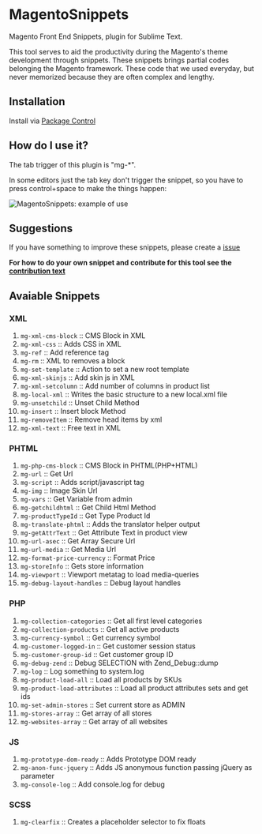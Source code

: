 # MagentoSnippets
Magento Front End Snippets, plugin for Sublime Text.

This tool serves to aid the productivity during the Magento's theme development through snippets. These snippets brings partial codes belonging the Magento framework. These code that we used everyday, but never memorized because they are often complex and lengthy.

## Installation
Install via [Package Control](https://packagecontrol.io/installation)

## How do I use it?
The tab trigger of this plugin is "mg-*".

In some editors just the tab key don't trigger the snippet, so you have to press control+space to make the things happen:

![MagentoSnippets: example of use](http://www.magefront.com.br/wp-content/uploads/2015/01/MagentoSnippets-sample.gif)

## Suggestions
If you have something to improve these snippets, please create a [issue](https://github.com/MageFront/MagentoSnippets/issues/new)

**For how to do your own snippet and contribute for this tool see the [contribution text](https://github.com/MageFront/MagentoSnippets/blob/master/contribute.md)**

## Avaiable Snippets

### XML

1. `mg-xml-cms-block` :: CMS Block in XML
1. `mg-xml-css` :: Adds CSS in XML
1. `mg-ref` :: Add reference tag
1. `mg-rm` :: XML to removes a block
1. `mg-set-template` :: Action to set a new root template
1. `mg-xml-skinjs` :: Add skin js in XML
1. `mg-xml-setcolumn` :: Add number of columns in product list
1. `mg-local-xml` :: Writes the basic structure to a new local.xml file
1. `mg-unsetchild` :: Unset Child Method
1. `mg-insert` :: Insert block Method
1. `mg-removeItem` :: Remove head items by xml
1. `mg-xml-text` :: Free text in XML

### PHTML

1. `mg-php-cms-block` :: CMS Block in PHTML(PHP+HTML)
1. `mg-url` :: Get Url
1. `mg-script` :: Adds script/javascript tag
1. `mg-img` :: Image Skin Url
1. `mg-vars` :: Get Variable from admin
1. `mg-getchildhtml` :: Get Child Html Method
1. `mg-productTypeId` :: Get Type Product Id
1. `mg-translate-phtml` :: Adds the translator helper output
1. `mg-getAttrText` :: Get Attribute Text in product view
1. `mg-url-asec` :: Get Array Secure Url
1. `mg-url-media` :: Get Media Url
1. `mg-format-price-currency` :: Format Price
1. `mg-storeInfo` :: Gets store information
1. `mg-viewport` :: Viewport metatag to load media-queries
1. `mg-debug-layout-handles` :: Debug layout handles


### PHP
1. `mg-collection-categories` :: Get all first level categories
1. `mg-collection-products` :: Get all active products
1. `mg-currency-symbol` :: Get currency symbol
1. `mg-customer-logged-in` :: Get customer session status
1. `mg-customer-group-id` :: Get customer group ID
1. `mg-debug-zend` :: Debug SELECTION with Zend_Debug::dump
1. `mg-log` :: Log something to system.log
1. `mg-product-load-all` :: Load all products by SKUs
1. `mg-product-load-attributes` :: Load all product attributes sets and get ids
1. `mg-set-admin-stores` :: Set current store as ADMIN
1. `mg-stores-array` :: Get array of all stores
1. `mg-websites-array` :: Get array of all websites

### JS

1. `mg-prototype-dom-ready` :: Adds Prototype DOM ready
1. `mg-anon-func-jquery` :: Adds JS anonymous function passing jQuery as parameter
1. `mg-console-log` :: Add console.log for debug

### SCSS

1. `mg-clearfix` :: Creates a placeholder selector to fix floats

